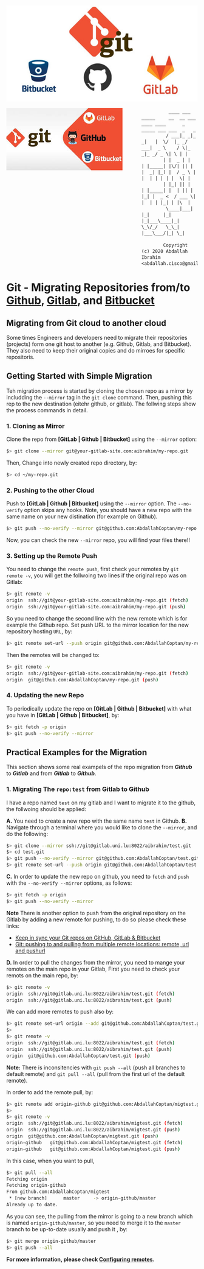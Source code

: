 ![Preview](./imgs/gitmig.jpg)

<img src="./imgs/git_migration.jpeg"
     alt="Markdown Monster icon"
     style="float: left; margin-right: 50px; " />



	          ____ ___ _____     __  __ ___ ____ ____      _  _____ ___ ___  _   _ 
	         / ___|_ _|_   _|   |  \/  |_ _/ ___|  _ \    / \|_   _|_ _/ _ \| \ | |
	        | |  _ | |  | |_____| |\/| || | |  _| |_) |  / _ \ | |  | | | | |  \| |
	        | |_| || |  | |_____| |  | || | |_| |  _ <  / ___ \| |  | | |_| | |\  |
	         \____|___| |_|     |_|  |_|___\____|_| \_\/_/   \_\_| |___\___/|_| \_|

			Copyright (c) 2020 Abdallah Ibrahim <abdallah.cisco@gmail.com>


# Git - Migrating Repositories from/to [Github](https://github.com/), [Gitlab](https://about.gitlab.com/), and [Bitbucket](https://bitbucket.org/product/)

## Migrating from Git cloud to another cloud
Some times Engineers and developers need to migrate their repositories (projects) form one git host to another (e.g. Github, Gitlab, and Bitbucket). They also need to keep their original copies and do mirroes for specific repositoris.
 

## Getting Started  with Simple Migration

Teh migration process is started by cloning the chosen repo as a mirror by includding the `--mirror` tag in the `git clone` command. Then, pushing this rep to the new destination (eitehr github, or gitlab).  The follwing steps show the process commands in detail.

### 1. Cloning as Mirror

Clone the repo from **[GitLab | Github | Bitbucket]** using the `--mirror` option:

```bash
$> git clone --mirror git@your-gitlab-site.com:aibrahim/my-repo.git
```

Then, Change into newly created repo directory, by:
```bash
$> cd ~/my-repo.git
```
### 2. Pushing to the other Cloud

Push to **[GitLab | Github | Bitbucket]** using the `--mirror` option.  The `--no-verify` option skips any hooks. Note, you should have a new repo with the same name on your new distination (for example on Github).

```bash
$> git push --no-verify --mirror git@github.com:AbdallahCoptan/my-repo.git
```
Now, you can check the new `--mirror` repo, you will find your files there!!
### 3. Setting up the Remote Push
You need to change the `remote push`, first check your remotes by `git remote -v`, you will get the follwoing two lines if the original repo was on Gitlab:

```bash
$> git remote -v
origin	ssh://git@your-gitlab-site.com:aibrahim/my-repo.git (fetch)
origin	ssh://git@your-gitlab-site.com:aibrahim/my-repo.git (push)
```
So you need to change the second line with the new remote which is for example the Github repo.
Set push URL to the mirror location for the new repository hosting `URL`, by:

```bash
$> git remote set-url --push origin git@github.com:AbdallahCoptan/my-repo.git
```

Then the remotes will be changed to:

```bash
$> git remote -v
origin	ssh://git@your-gitlab-site.com:aibrahim/my-repo.git (fetch)
origin	git@github.com:AbdallahCoptan/my-repo.git (push)
```


### 4. Updating the new Repo
To periodically update the repo on **[GitLab | Github | Bitbucket]** with what you have in **[GitLab | Github | Bitbucket]**, by:

```bash
$> git fetch -p origin
$> git push --no-verify --mirror
```

## Practical Examples for the Migration
This section shows some real exampels of the repo migration from **_Github_** to **_Gitlab_** and from **_Gitlab_** to **_Github_**. 

### 1. Migrating The `repo:test` from Gitlab to Github

I have a repo named `test` on my gitlab and I want to migrate it to the github, the follwoing should be applied:

**A.** You need to create a new repo with the same name `test` in Github.
**B.** Navigate through a terminal where you would like to clone the `--mirror`, and do the following:

```bash
$> git clone --mirror ssh://git@gitlab.uni.lu:8022/aibrahim/test.git
$> cd test.git
$> git push --no-verify --mirror git@github.com:AbdallahCoptan/test.git
$> git remote set-url --push origin git@github.com:AbdallahCoptan/test.git
```
**C.** In order to update the new repo on github, you need to `fetch` and `push` with the `--no-verify --mirror` options, as follows:

```bash
$> git fetch -p origin
$> git push --no-verify --mirror
```
**Note** There is another option to push from the original repository on the Gitlab by adding a new remote for pushing, to do so please check these links:
- [Keep in sync your Git repos on GitHub, GitLab & Bitbucket](https://moox.io/blog/keep-in-sync-git-repos-on-github-gitlab-bitbucket/)
- [Git: pushing to and pulling from multiple remote locations: remote, url and pushurl](https://astrofloyd.wordpress.com/2015/05/05/git-pushing-to-and-pulling-from-multiple-remote-locations-remote-url-and-pushurl/)

**D.** In order to pull the changes from the mirror, you need to mange your remotes on the main repo in your Gitlab, First you need to check your remots on the main repo, by:

```bash
$> git remote -v
origin	ssh://git@gitlab.uni.lu:8022/aibrahim/test.git (fetch)
origin	ssh://git@gitlab.uni.lu:8022/aibrahim/test.git (push)
```

We can add more remotes to push also by: 

```bash
$> git remote set-url origin --add git@github.com:AbdallahCoptan/test.git
$>
$> git remote -v
origin	ssh://git@gitlab.uni.lu:8022/aibrahim/test.git (fetch)
origin	ssh://git@gitlab.uni.lu:8022/aibrahim/test.git (push)
origin	git@github.com:AbdallahCoptan/test.git (push)
```
**Note:** There is inconsitencies with `git push --all` (push all branches to default remote) and `git pull --all` (pull from the first url of the default remote).

In order to add the remote pull, by:

```bash
$> git remote add origin-github git@github.com:AbdallahCoptan/migtest.git
$> 
$> git remote -v
origin	ssh://git@gitlab.uni.lu:8022/aibrahim/migtest.git (fetch)
origin	ssh://git@gitlab.uni.lu:8022/aibrahim/migtest.git (push)
origin	git@github.com:AbdallahCoptan/migtest.git (push)
origin-github	git@github.com:AbdallahCoptan/migtest.git (fetch)
origin-github	git@github.com:AbdallahCoptan/migtest.git (push)
```

In this case, when you want to pull,

```bash
$> git pull --all
Fetching origin
Fetching origin-github
From github.com:AbdallahCoptan/migtest
 * [new branch]      master     -> origin-github/master
Already up to date.
```

As you can see, the pulling from the mirror is going to a new branch which is named `origin-github/master`, so you need to merge it to the `master` branch to be up-to-date usually and push it , by:

```bash
$> git merge origin-github/master
$> git push --all
```

**For more information, please check [Configuring remotes](https://moox.io/blog/keep-in-sync-git-repos-on-github-gitlab-bitbucket/).**

